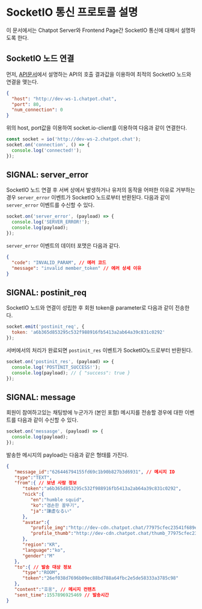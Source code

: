 # SocketIO 통신 프로토콜 설명
이 문서에서는 Chatpot Server와 Frontend Page간 SocketIO 통신에 대해서 설명하도록 한다.

## SocketIO 노드 연결
먼저, [API문서](http://dev-websocket.chatpot.chat/apidoc/#/Status/get_status)에서 설명하는 API의 호출 결과값을 이용하여 최적의 SocketIO 노드와 연결을 맺는다.
```json
{
  "host": "http://dev-ws-1.chatpot.chat",
  "port": 80,
  "num_connection": 0
}
```
위의 host, port값을 이용하여 socket.io-client를 이용하여 다음과 같이 연결한다.
```javascript
const socket = io('http://dev-ws-2.chatpot.chat');
socket.on('connection', () => {
  console.log('connected!');
});
```

## SIGNAL: server_error
SocketIO 노드 연결 후 서버 상에서 발생하거나 유저의 동작을 어떠한 이유로 거부하는 경우 `server_error` 이벤트가 SocketIO 노드로부터 반환된다.
다음과 같이 `server_error` 이벤트를 수신할 수 있다.
```javascript
socket.on('server_error', (payload) => {
  console.log('SERVER_ERROR!');
  console.log(payload);
});
```
`server_error` 이벤트의 데이터 포맷은 다음과 같다.
```json
{
  "code": "INVALID_PARAM", // 에러 코드
  "message": "invalid member_token" // 에러 상세 이유
}
```

## SIGNAL: postinit_req
SocketIO 노드와 연결이 성립한 후 회원 token을 parameter로 다음과 같이 전송한다.
```javascript
socket.emit('postinit_req', {
  token: 'a6b365d853295c532f988916fb5413a2ab64a39c831c0292'
});
```
서버에서의 처리가 완료되면 `postinit_res` 이벤트가 SocketIO노드로부터 반환된다.
```javascript
socket.on('postinit_res', (payload) => {
  console.log('POSTINIT_SUCCESS!');
  console.log(payload); // { "success": true }
});
```

## SIGNAL: message
회원이 참여하고있는 채팅방에 누군가가 (본인 포함) 메시지를 전송할 경우에 대한 이벤트를 다음과 같이 수신할 수 있다.
```javascript
socket.on('messasge', (payload) => {
  console.log(payload);
});
```
발송한 메시지의 payload는 다음과 같은 형태를 가진다.
```json
{
   "message_id":"626446794155fd69c1b90b827b3d6931", // 메시지 ID
   "type":"TEXT", 
   "from":{ // 보낸 사람 정보
      "token":"a6b365d853295c532f988916fb5413a2ab64a39c831c0292",
      "nick":{
         "en":"humble squid",
         "ko":"겸손한 꼴뚜기",
         "ja":"謙虚なるい"
      },
      "avatar":{
         "profile_img":"http://dev-cdn.chatpot.chat/77975cfec23541f689e4d60d499ffd2d07e4325bbb043e4b80f803c4c515e536.png",
         "profile_thumb":"http://dev-cdn.chatpot.chat/thumb_77975cfec23541f689e4d60d499ffd2d07e4325bbb043e4b80f803c4c515e536.jpg"
      },
      "region":"KR",
      "language":"ko",
      "gender":"M"
   },
   "to":{ // 발송 대상 정보
      "type":"ROOM",
      "token":"26ef038d7696b09ec88bd788a64fbc2e5de58333a3785c98"
   },
   "content":"호옹", // 메시지 컨텐츠
   "sent_time":1557896925469 // 발송시간
}
```